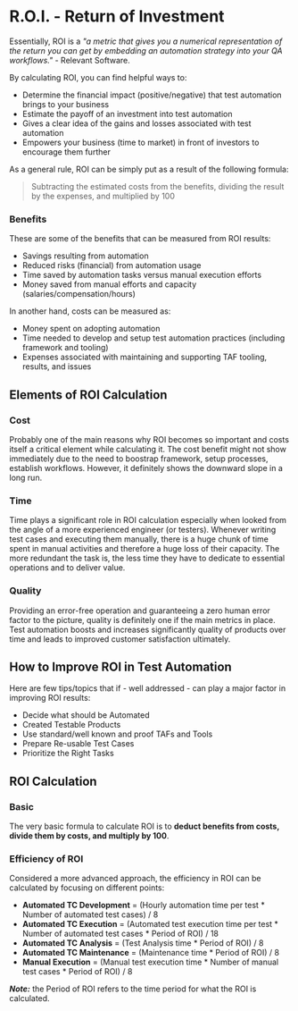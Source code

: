 # R.O.I. - Return of Investment

Essentially, ROI is a _"a metric that gives you a numerical representation of the return you can get by embedding an
automation strategy into your QA workflows."_ - Relevant Software.

By calculating ROI, you can find helpful ways to:

- Determine the financial impact (positive/negative) that test automation brings to your business
- Estimate the payoff of an investment into test automation
- Gives a clear idea of the gains and losses associated with test automation
- Empowers your business (time to market) in front of investors to encourage them further

As a general rule, ROI can be simply put as a result of the following formula:

> Subtracting the estimated costs from the benefits, dividing the result by the expenses, and multiplied by 100

### Benefits

These are some of the benefits that can be measured from ROI results: 

- Savings resulting from automation
- Reduced risks (financial) from automation usage
- Time saved by automation tasks versus manual execution efforts
- Money saved from manual efforts and capacity (salaries/compensation/hours)

In another hand, costs can be measured as: 

- Money spent on adopting automation
- Time needed to develop and setup test automation practices (including framework and tooling)
- Expenses associated with maintaining and supporting TAF tooling, results, and issues

## Elements of ROI Calculation

### Cost

Probably one of the main reasons why ROI becomes so important and costs itself a critical element while calculating it.
The cost benefit might not show immediately due to the need to boostrap framework, setup processes, establish workflows.
However, it definitely shows the downward slope in a long run.

### Time

Time plays a significant role in ROI calculation especially when looked from the angle of a more experienced engineer
(or testers). Whenever writing test cases and executing them manually, there is a huge chunk of time spent in manual 
activities and therefore a huge loss of their capacity. The more redundant the task is, the less time they have to 
dedicate to essential operations and to deliver value. 

### Quality

Providing an error-free operation and guaranteeing a zero human error factor to the picture, quality is definitely one
if the main metrics in place. Test automation boosts and increases significantly quality of products over time and leads
to improved customer satisfaction ultimately.

## How to Improve ROI in Test Automation

Here are few tips/topics that if - well addressed - can play a major factor in improving ROI results: 

- Decide what should be Automated
- Created Testable Products
- Use standard/well known and proof TAFs and Tools
- Prepare Re-usable Test Cases
- Prioritize the Right Tasks

## ROI Calculation

### Basic 

The very basic formula to calculate ROI is to **deduct benefits from costs, divide them by costs, and multiply by 100**.

### Efficiency of ROI

Considered a more advanced approach, the efficiency in ROI can be calculated by focusing on different points:

- **Automated TC Development** = (Hourly automation time per test * Number of automated test cases) / 8
- **Automated TC Execution** = (Automated test execution time per test * Number of automated test cases * Period of ROI) / 18
- **Automated TC Analysis**  = (Test Analysis time * Period of ROI) / 8
- **Automated TC Maintenance** = (Maintenance time * Period of ROI) / 8
- **Manual Execution** = (Manual test execution time * Number of manual test cases * Period of ROI) / 8

_**Note:**_ the Period of ROI refers to the time period for what the ROI is calculated.


